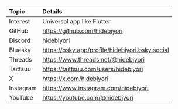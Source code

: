 | Topic | Details |
| :--- | :--- |
| Interest | Universal app like Flutter |
| GitHub | https://github.com/hidebiyori |
| Discord | hidebiyori |
| Bluesky | https://bsky.app/profile/hidebiyori.bsky.social |
| Threads | https://www.threads.net/@hidebiyori |
| Taittsuu | https://taittsuu.com/users/hidebiyori |
| X | https://x.com/hidebiyori |
| Instagram | https://www.instagram.com/hidebiyori |
| YouTube | https://youtube.com/@hidebiyori |
